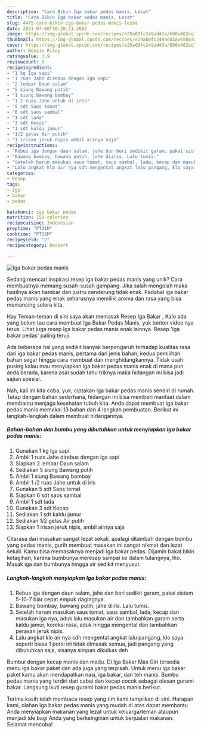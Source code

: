 ```yaml
---
description: "Cara Bikin Iga bakar pedas manis, Lezat"
title: "Cara Bikin Iga bakar pedas manis, Lezat"
slug: 4475-cara-bikin-iga-bakar-pedas-manis-lezat
date: 2021-07-06T16:20:21.260Z
image: https://img-global.cpcdn.com/recipes/e29a00fc249ad43a/680x482cq70/iga-bakar-pedas-manis-foto-resep-utama.jpg
thumbnail: https://img-global.cpcdn.com/recipes/e29a00fc249ad43a/680x482cq70/iga-bakar-pedas-manis-foto-resep-utama.jpg
cover: https://img-global.cpcdn.com/recipes/e29a00fc249ad43a/680x482cq70/iga-bakar-pedas-manis-foto-resep-utama.jpg
author: Bessie Riley
ratingvalue: 3.9
reviewcount: 6
recipeingredient:
- "1 kg Iga sapi"
- "1 ruas Jahe direbus dengan iga sapi"
- "2 lembar Daun salam"
- "5 siung Bawang putih"
- "1 siung Bawang bombay"
- "1 2 ruas Jahe untuk di iris"
- "5 sdt Saos tomat"
- "6 sdt saos sambal"
- "1 sdt lada"
- "3 sdt Kecap"
- "1 sdt kaldu jamur"
- "1/2 gelas Air putih"
- "1 irisan jeruk nipis ambil airnya saja"
recipeinstructions:
- "Rebus iga dengan daun salam, jahe dan beri sedikit garam, pakai sistem 5-10-7 biar cepat empuk dagingnya."
- "Bawang bombay, bawang putih, jahe diiris. Lalu tumis."
- "Setelah harum masukan saus tomat, saus sambal, lada, kecap dan masukan iga nya, aduk lalu masukan air dan tambahkan garam serta kaldu jamur, koreksi rasa, aduk hingga mengental dan tambahkan perasan jeruk nipis."
- "Lalu angkat klo air nya sdh mengental angkat lalu pangang, klo saya seperti biasa 1 porsi ini tidak dimasak semua, jadi pangang yang dibutuhkan saja, sisanya simpan dikulkas deh"
categories:
- Resep
tags:
- iga
- bakar
- pedas

katakunci: iga bakar pedas 
nutrition: 158 calories
recipecuisine: Indonesian
preptime: "PT31M"
cooktime: "PT32M"
recipeyield: "2"
recipecategory: Dessert

---
```



![Iga bakar pedas manis](https://img-global.cpcdn.com/recipes/e29a00fc249ad43a/680x482cq70/iga-bakar-pedas-manis-foto-resep-utama.jpg)

Sedang mencari inspirasi resep iga bakar pedas manis yang unik? Cara membuatnya memang susah-susah gampang. Jika salah mengolah maka hasilnya akan hambar dan justru cenderung tidak enak. Padahal iga bakar pedas manis yang enak seharusnya memiliki aroma dan rasa yang bisa memancing selera kita.

Hay Teman-teman di sini saya akan memasak Resep Iga Bakar , Kalo ada yang belum tau cara membuat Iga Bakar Pedas Manis, yuk tonton video nya terus. Lihat juga resep Iga bakar pedas manis enak lainnya. Resep &#39;iga bakar pedas&#39; paling teruji.

Ada beberapa hal yang sedikit banyak berpengaruh terhadap kualitas rasa dari iga bakar pedas manis, pertama dari jenis bahan, kedua pemilihan bahan segar hingga cara membuat dan menghidangkannya. Tidak usah pusing kalau mau menyiapkan iga bakar pedas manis enak di mana pun anda berada, karena asal sudah tahu triknya maka hidangan ini bisa jadi sajian spesial.


Nah, kali ini kita coba, yuk, ciptakan iga bakar pedas manis sendiri di rumah. Tetap dengan bahan sederhana, hidangan ini bisa memberi manfaat dalam membantu menjaga kesehatan tubuh kita. Anda dapat membuat Iga bakar pedas manis memakai 13 bahan dan 4 langkah pembuatan. Berikut ini langkah-langkah dalam membuat hidangannya.

<!--inarticleads1-->

##### Bahan-bahan dan bumbu yang dibutuhkan untuk menyiapkan Iga bakar pedas manis:

1. Gunakan 1 kg Iga sapi
1. Ambil 1 ruas Jahe direbus dengan iga sapi
1. Siapkan 2 lembar Daun salam
1. Sediakan 5 siung Bawang putih
1. Ambil 1 siung Bawang bombay
1. Ambil 1 /2 ruas Jahe untuk di iris
1. Gunakan 5 sdt Saos tomat
1. Siapkan 6 sdt saos sambal
1. Ambil 1 sdt lada
1. Gunakan 3 sdt Kecap
1. Sediakan 1 sdt kaldu jamur
1. Sediakan 1/2 gelas Air putih
1. Siapkan 1 irisan jeruk nipis, ambil airnya saja


Citarasa dari masakan sangat lezat sekali, apalagi ditambah dengan bumbu yang pedas manis, gurih membuat masakan ini sangat nikmat dan lezat sekali. Kamu bisa memasaknya menjadi iga bakar pedas. Dijamin bakal bikin ketagihan, karena bumbunya meresap sampai ke dalam tulangnya, lho. Masak iga dan bumbunya hingga air sedikit menyusut. 

<!--inarticleads2-->

##### Langkah-langkah menyiapkan Iga bakar pedas manis:

1. Rebus iga dengan daun salam, jahe dan beri sedikit garam, pakai sistem 5-10-7 biar cepat empuk dagingnya.
1. Bawang bombay, bawang putih, jahe diiris. Lalu tumis.
1. Setelah harum masukan saus tomat, saus sambal, lada, kecap dan masukan iga nya, aduk lalu masukan air dan tambahkan garam serta kaldu jamur, koreksi rasa, aduk hingga mengental dan tambahkan perasan jeruk nipis.
1. Lalu angkat klo air nya sdh mengental angkat lalu pangang, klo saya seperti biasa 1 porsi ini tidak dimasak semua, jadi pangang yang dibutuhkan saja, sisanya simpan dikulkas deh


Bumbui dengan kecap manis dan madu. Di Iga Bakar Mas Giri tersedia menu iga bakar paket dan ada juga yang terpisah. Untuk menu iga bakar paket kamu akan mendapatkan nasi, iga bakar, dan teh manis. Bumbu pedas manis yang terdiri dari cabai dan kecap cocok sebagai olesan gurami bakar. Langsung ikuti resep gurami bakar pedas manis berikut. 

Terima kasih telah membaca resep yang tim kami tampilkan di sini. Harapan kami, olahan Iga bakar pedas manis yang mudah di atas dapat membantu Anda menyiapkan makanan yang lezat untuk keluarga/teman ataupun menjadi ide bagi Anda yang berkeinginan untuk berjualan makanan. Selamat mencoba!
